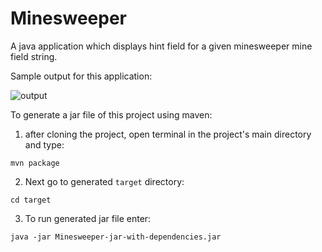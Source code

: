 # Minesweeper

A java application which displays hint field for a given minesweeper mine field string. 

Sample output for this application:

![output](https://sc-cdn.scaleengine.net/i/a1a44ebdedc84114cfceed9ac7c707c7.png)

To generate a jar file of this project using maven:
  1. after cloning the project, open terminal in the project's main directory and type:

  `mvn package`
  
  2. Next go to generated `target` directory:
  
  `cd target`
  
  3. To run generated jar file enter:
  
  `java -jar Minesweeper-jar-with-dependencies.jar`
